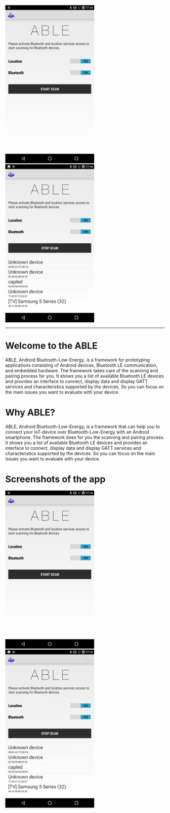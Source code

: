 <img src="https://raw.githubusercontent.com/Echtzeitsysteme/able/puria-dev/android/screenshots/ABLE1.png" height ="500px" />
<img src="https://raw.githubusercontent.com/Echtzeitsysteme/able/puria-dev/android/screenshots/ABLE2.png" height ="500px" />

***
# Welcome to the ABLE

ABLE, Android Bluetooth-Low-Energy, is a framework for prototyping applications consisting of Android devices, Bluetooth LE communication, and embedded hardware. The framework takes care of the scanning and pairing process for you. It shows you a list of available Bluetooth LE devices and provides an interface to connect, display data and display GATT services and characteristics supported by the devices. So you can focus on the main issues you want to evaluate with your device.

# Why ABLE?
ABLE, Android Bluetooth-Low-Energy, is a framework that can help you to connect your IoT-device over Bluetooth-Low-Energy with an Android smartphone. The framework does for you the scanning and pairing process. It shows you a list of available Bluetooth LE devices and provides an interface to connect, display data and display GATT services and characteristics supported by the devices. So you can focus on the main issues you want to evaluate with your device.

# Screenshots of the app
<img src="https://raw.githubusercontent.com/Echtzeitsysteme/able/puria-dev/android/screenshots/ABLE1.png" height ="500px" />
<img src="https://raw.githubusercontent.com/Echtzeitsysteme/able/puria-dev/android/screenshots/ABLE2.png" height ="500px" />